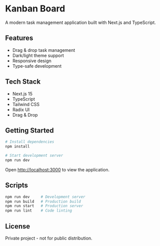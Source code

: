 # Kanban Board

A modern task management application built with Next.js and TypeScript.

## Features

- Drag & drop task management
- Dark/light theme support
- Responsive design
- Type-safe development

## Tech Stack

- Next.js 15
- TypeScript
- Tailwind CSS
- Radix UI
- Drag & Drop

## Getting Started

```bash
# Install dependencies
npm install

# Start development server
npm run dev
```

Open [http://localhost:3000](http://localhost:3000) to view the application.

## Scripts

```bash
npm run dev     # Development server
npm run build   # Production build
npm run start   # Production server
npm run lint    # Code linting
```

## License

Private project - not for public distribution.
